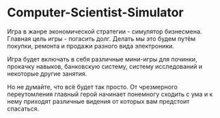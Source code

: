 # Computer-Scientist-Simulator

Игра в жанре экономической стратегии - симулятор бизнесмена.
Главная цель игры - погасить долг.
Делать мы это будем путём покупки, ремонта и продажи разного вида электроники.

Игра будет включать в себя различные мини-игры для починки,
прокачку навыков, банковскую систему, систему исследований и некоторые другие занятия.

Но не думайте, что всё будет так просто.
От чрезмерного переутомления главный герой начинает понемногу сходить с ума и к нему приходят различные видения
от которых вам предстоит спасаться.

